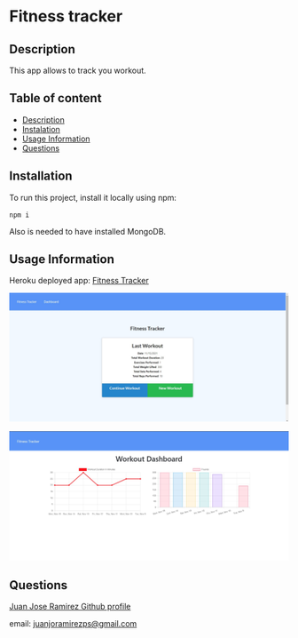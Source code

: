 # Fitness tracker 

## Description
    
This app allows to track you workout. 

## Table of content
* [Description](#description)
* [Instalation](#installation)
* [Usage Information](#usage-information)
* [Questions](#questions)

## Installation

To run this project, install it locally using npm:
```
npm i
```

Also is needed to have installed MongoDB.

## Usage Information

Heroku deployed app: [Fitness Tracker](https://fitness-tracker262.herokuapp.com/)

![landingpage](assets/images/landingPage.jpg)

![landingpage](assets/images/dashboard.jpg)

## Questions
    
[Juan Jose Ramirez Github profile](https://github.com/JuanjoRamirez262)

email: juanjoramirezps@gmail.com


